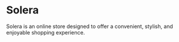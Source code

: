 # Solera
Solera is an online store designed to offer a convenient, stylish, and enjoyable shopping experience.
